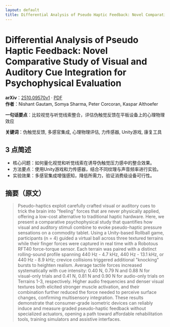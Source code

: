 ```yaml
---
layout: default
title: Differential Analysis of Pseudo Haptic Feedback: Novel Comparative Study of Visual and Auditory Cue Integration for Psychophysical Evaluation
---
```


# Differential Analysis of Pseudo Haptic Feedback: Novel Comparative Study of Visual and Auditory Cue Integration for Psychophysical Evaluation
**arXiv**：[2510.09570v1](https://arxiv.org/abs/2510.09570) · [PDF](https://arxiv.org/pdf/2510.09570.pdf)  
**作者**：Nishant Gautam, Somya Sharma, Peter Corcoran, Kaspar Althoefer  

**一句话要点**：比较视觉与听觉线索整合，评估伪触觉反馈在平板设备上的心理物理效应

**关键词**：伪触觉反馈, 多感官集成, 心理物理评估, 力传感器, Unity游戏, 康复工具

## 3 点简述
- 核心问题：如何量化视觉和听觉线索在诱导伪触觉压力感中的整合效果。
- 方法要点：使用Unity游戏和力传感器，结合不同纹理与声音频率进行实验。
- 实验效果：多感官集成增强感知，降低所需力，验证消费级设备可行性。

## 摘要（原文）

> Pseudo-haptics exploit carefully crafted visual or auditory cues to trick the
> brain into "feeling" forces that are never physically applied, offering a
> low-cost alternative to traditional haptic hardware. Here, we present a
> comparative psychophysical study that quantifies how visual and auditory
> stimuli combine to evoke pseudo-haptic pressure sensations on a commodity
> tablet. Using a Unity-based Rollball game, participants (n = 4) guided a
> virtual ball across three textured terrains while their finger forces were
> captured in real time with a Robotous RFT40 force-torque sensor. Each terrain
> was paired with a distinct rolling-sound profile spanning 440 Hz - 4.7 kHz, 440
> Hz - 13.1 kHz, or 440 Hz - 8.9 kHz; crevice collisions triggered additional
> "knocking" bursts to heighten realism. Average tactile forces increased
> systematically with cue intensity: 0.40 N, 0.79 N and 0.88 N for visual-only
> trials and 0.41 N, 0.81 N and 0.90 N for audio-only trials on Terrains 1-3,
> respectively. Higher audio frequencies and denser visual textures both elicited
> stronger muscle activation, and their combination further reduced the force
> needed to perceive surface changes, confirming multisensory integration. These
> results demonstrate that consumer-grade isometric devices can reliably induce
> and measure graded pseudo-haptic feedback without specialized actuators,
> opening a path toward affordable rehabilitation tools, training simulators and
> assistive interfaces.

